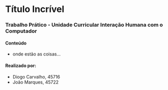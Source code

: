 # Título Incrível
### Trabalho Prático - Unidade Curricular Interação Humana com o Computador

#### Conteúdo
- onde estão as coisas...

#### Realizado por:
- Diogo Carvalho, 45716
- João Marques, 45722
